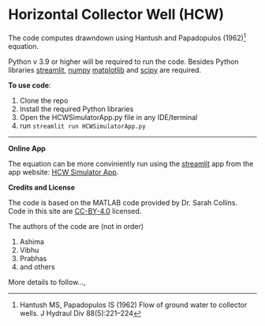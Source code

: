 # Horizontal Collector Well (HCW)

The code computes drawndown using Hantush and Papadopulos (1962)[^1] equation.

Python v 3.9 or higher will be required to run the code. Besides Python libraries [streamlit](https://streamlit.io/), [numpy](https://numpy.org/) [matplotlib](https://matplotlib.org/) and [scipy](https://scipy.org/) are required.

**To use code**:

1. Clone the repo 
2. Install the required Python libraries
3. Open the HCWSimulatorApp.py file in any IDE/terminal
4. run `streamlit run HCWSimulatorApp.py`

---

**Online App**

The equation can be more conviniently run using the [streamlit](https://streamlit.io/) app from the app website: [HCW Simulator App](https://prabhasyadav-hcw-hcwsimulatorapp-cq5rll.streamlit.app/).


**Credits and License**

The code is based on the MATLAB code provided by Dr. Sarah Collins. Code in this site are [CC-BY-4.0](https://creativecommons.org/licenses/by/4.0/deed.de) licensed. 

The authors of the code are (not in order)
1. Ashima 
2. Vibhu
3. Prabhas
4. and others

More details to follow...,

[^1]: Hantush MS, Papadopulos IS (1962) Flow of ground water to collector wells. J Hydraul Div 88(5):221–224





